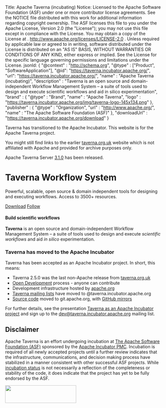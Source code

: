 Title:     Apache Taverna (incubating)
Notice:    Licensed to the Apache Software Foundation (ASF) under one
           or more contributor license agreements.  See the NOTICE file
           distributed with this work for additional information
           regarding copyright ownership.  The ASF licenses this file
           to you under the Apache License, Version 2.0 (the
           "License"); you may not use this file except in compliance
           with the License.  You may obtain a copy of the License at
           .
             http://www.apache.org/licenses/LICENSE-2.0
           .
           Unless required by applicable law or agreed to in writing,
           software distributed under the License is distributed on an
           "AS IS" BASIS, WITHOUT WARRANTIES OR CONDITIONS OF ANY
           KIND, either express or implied.  See the License for the
           specific language governing permissions and limitations
           under the License.
jsonld: {
    "@context" : "http://schema.org",
    "@type" : ["Product", "SoftwareApplication"],
    "@id": "https://taverna.incubator.apache.org/",
    "url": "https://taverna.incubator.apache.org/",
    "name" : "Apache Taverna (incubating)",
    "description" : "Taverna is an open source and domain-independent Workflow Management System – a suite of tools used to design and execute scientific workflows and aid in silico experimentation",
    "brand" : {
      "@type" : "Brand",
      "name" : "Apache Taverna",
      "logo" : "https://taverna.incubator.apache.org/img/taverna-logo-145x134.png"
    },
    "publisher" : { "@type" : "Organization",
                    "url" : "http://www.apache.org/",
                    "name" : "The Apache Software Foundation (ASF)" },
    "downloadUrl" : "https://taverna.incubator.apache.org/download"
  }

<div class="alert alert-info" role="alert"><p><span class="glyphicon glyphicon-info-sign" aria-hidden="true"></span>

Taverna has transitioned
to the Apache Incubator. This website is for the Apache Taverna project.
</p>
<p>
You might still find links to the earlier <a class="alert-link" href="http://www.taverna.org.uk/">taverna.org.uk</a>
website which is not affiliated with Apache and provided for archive purposes only.
</div>

<div class="alert alert-success" role="alert">
<p>
<span class="glyphicon glyphicon-info-sign" aria-hidden="true"></span>
Apache Taverna Server <a class="alert-link" href="https://taverna.incubator.apache.org/download/server/">3.1.0</a> has been released.
</p>
</div>



<div class="jumbotron">
  <h1>Taverna Workflow System</h1>
    <p class="lead">
Powerful, scalable, open source & domain independent tools for
designing and executing workflows. Access to 3500+ resources.
</p>
    <p><a class="btn btn-lg btn-success" href="/download" role="button">Download</a>
       <a class="btn btn-lg btn-primary" href="/community" role="button">Follow</a>
</p>
</div>


<div class="row marketing">
   <div class="col-lg-6">
          <h4>Build scientific workflows</h4>
          <p><strong>Taverna</strong> is an open source and domain-independent
Workflow Management System
 &#8211; a suite of tools used to design and execute <em>scientific workflows</em> and aid
<em>in silico</em> experimentation.
</p>
  </div>

 <div class="col-lg-6">
<h3>Taverna has moved to the Apache Incubator</h3>
<p>Taverna has been accepted as an Apache Incubator project.
In short, this means:</p>
<ul>
<li>Taverna 2.5.0 was the last non-Apache release from <a href="http://www.taverna.org.uk/">taverna.org.uk</a></li>
<li><a href="https://www.apache.org/foundation/how-it-works.html#management">Open Development</a> process - anyone can contribute</li>
<li>Development infrastructure hosted by <a href="http://www.apache.org/">apache.org</a></li>
<li><a href="/community/#mailing-lists">Taverna mailing lists</a> have moved to @taverna.incubator.apache.org</li>
<li><a href="/download/code">Source code</a> moved to
git.apache.org, with
<a href="https://github.com/apache/?utf8=%E2%9C%93&query=incubator-taverna">GitHub mirrors</a></li>
</ul>
<p>For further details, see the presentation
<a href="http://dev.mygrid.org.uk/wiki/display/developer/Taverna+as+an+Apache+Incubator+project">Taverna
as an Apache Incubator project</a> and sign up to
the <a href="community/lists#devtaverna">dev@taverna.incubator.apache.org</a>
mailing list.</p>


 </div>
</div>


## Disclaimer

Apache Taverna is an effort undergoing incubation at
[The Apache Software Foundation (ASF)](http://apache.org/)
sponsored by the [Apache Incubator PMC](http://incubator.apache.org/).
Incubation is required of all newly accepted projects until a further review
indicates that the infrastructure, communications, and decision making process
have stabilized in a manner consistent with other successful ASF projects.
While [incubation status](http://incubator.apache.org/projects/taverna.html)
is not necessarily a reflection of the completeness or
stability of the code, it does indicate that the project has yet to be fully
endorsed by the ASF.

<a href="http://incubator.apache.org/"><img src="https://incubator.apache.org/images/egg-logo2.png" width="229" height="57"/></a>
